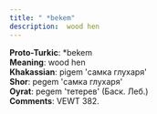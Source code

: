 ```yaml
---
title: " *bekem"
description:  wood hen
---
```


<strong>Proto-Turkic</strong>:  *bekem<br>
<strong>Meaning</strong>:  wood hen<br>
<strong>Khakassian</strong>:  pigem 'самка глухаря'<br>
<strong>Shor</strong>:  pegem 'самка глухаря'<br>
<strong>Oyrat</strong>:  pegem 'тетерев' (Баск. Леб.)<br>
<strong>Comments</strong>:  VEWT 382.<br>


